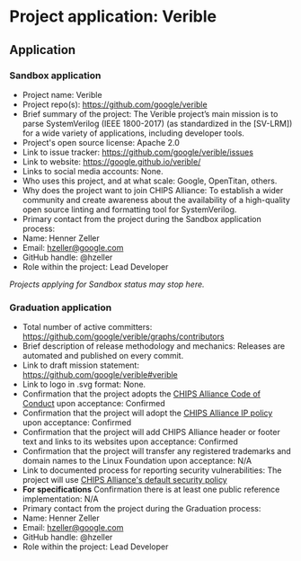 # Project application: Verible

## Application

### Sandbox application

* Project name: Verible
* Project repo(s): https://github.com/google/verible
* Brief summary of the project: The Verible project’s main mission is to parse SystemVerilog (IEEE 1800-2017) (as standardized in the [SV-LRM]) for a wide variety of applications, including developer tools.
* Project's open source license: Apache 2.0
* Link to issue tracker: https://github.com/google/verible/issues
* Link to website: https://google.github.io/verible/
* Links to social media accounts: None.
* Who uses this project, and at what scale: Google, OpenTitan, others.
* Why does the project want to join CHIPS Alliance: To establish a wider community and create awareness about the availability of a high-quality open source linting and formatting tool for SystemVerilog.
* Primary contact from the project during the Sandbox application process:
 * Name: Henner Zeller
 * Email: hzeller@google.com
 * GitHub handle: @hzeller
 * Role within the project: Lead Developer

*Projects applying for Sandbox status may stop here.*

### Graduation application

* Total number of active committers: https://github.com/google/verible/graphs/contributors
* Brief description of release methodology and mechanics: Releases are automated and published on every commit.
* Link to draft mission statement: https://github.com/google/verible#verible
* Link to logo in .svg format: None.
* Confirmation that the project adopts the [CHIPS Alliance Code of Conduct](https://lfprojects.org/policies/code-of-conduct/) upon acceptance: Confirmed
* Confirmation that the project will adopt the [CHIPS Alliance IP policy](https://technical-charter.chipsalliance.org) upon acceptance: Confirmed
* Confirmation that the project will add CHIPS Alliance header or footer text and links to its websites upon acceptance: Confirmed
* Confirmation that the project will transfer any registered trademarks and domain names to the Linux Foundation upon acceptance: N/A
* Link to documented process for reporting security vulnerabilities: The project will use [CHIPS Alliance's default security policy](https://github.com/chipsalliance/tsc#reporting-security-vulnerabilities)
* **For specifications** Confirmation there is at least one public reference implementation: N/A
* Primary contact from the project during the Graduation process:
 * Name: Henner Zeller
 * Email: hzeller@google.com
 * GitHub handle: @hzeller
 * Role within the project: Lead Developer

